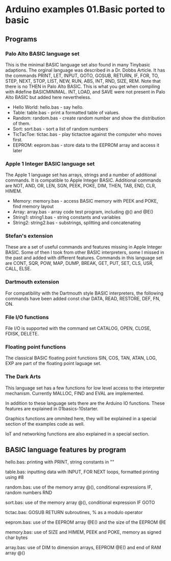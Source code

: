 # Arduino examples 01.Basic ported to basic

## Programs 

### Palo Alto BASIC language set

This is the minimal BASIC language set also found in many Tinybasic adaptions. The orginal language was described in a Dr. Dobbs Article. It has the commands PRINT, LET, INPUT, GOTO, GOSUB, RETURN, IF, FOR, TO, STEP, NEXT, STOP, LIST, NEW, RUN, ABS, INT, RND, SIZE, REM. Note that there is no THEN in Palo Alto BASIC. This is what you get when compiling with #define BASICMINIMAL. INT, LOAD, and SAVE were not present in Palo Alto BASIC but added here nevertheless.

- Hello World: hello.bas - say hello.
- Table: table.bas - print a formatted table of values.
- Random: random.bas - create random number and show the distribution of them.
- Sort: sort.bas - sort a list of random numbers
- TicTacToe: tictac.bas - play tictactoe against the computer who moves first.
- EEPROM: eeprom.bas - store data to the EEPROM array and access it later

### Apple 1 Integer BASIC language set

The Apple 1 language set has arrays, strings and a number of additional commands. It is compatible to Apple Integer BASIC. Additional commands are NOT, AND, OR, LEN, SGN, PEEK, POKE, DIM, THEN, TAB, END, CLR, HIMEM. 

- Memory: memory.bas - access BASIC memory with PEEK and POKE, find memory layout
- Array: array.bas - array code test program, including @() and @E()
- String1: string1.bas - string constants and variables
- String2: string2.bas - substrings, splitting and concatenating

### Stefan's extension

These are a set of useful commands and features missing in Apple Integer BASIC. Some of then I took from other BASIC interpreters, some I missed in the past and added with different features. Commands in this language set are CONT, SQR, POW, MAP, DUMP, BREAK, GET, PUT, SET, CLS, USR, CALL, ELSE.

### Dartmouth extension

For compatibility with the Dartmouth style BASIC interpreters, the following commands have been added const char DATA, READ, RESTORE, DEF, FN, ON.

### File I/O functions

File I/O is supported with the command set CATALOG, OPEN, CLOSE, FDISK, DELETE. 

### Floating point functions 

The classical BASIC floating point functions SIN, COS, TAN, ATAN, LOG, EXP are part of the floating point laguage set.

### The Dark Arts

This language set has a few functions for low level access to the interpreter mechanism. Currently MALLOC, FIND and EVAL are implemented.

In addition to these language sets there are the Arduino IO functions. These features are explained in 01basics-10starter.

Graphics functions are ommited here, they will be explained in a special section of the examples code as well.

IoT and networking functions are also explained in a special section.

## BASIC language features by program 

hello.bas: printing with PRINT, string constants in ""

table.bas: inputting data with INPUT, FOR NEXT loops, formatted printing using #8

random.bas: use of the memory array @(), conditional expressions IF, random numbers RND

sort.bas: use of the memory array @(), conditional expression IF GOTO 

tictac.bas: GOSUB RETURN subroutines, % as a modulo operator

eeprom.bas: use of the EEPROM array @E() and the size of the EEPROM @E

memory.bas: use of SIZE and HIMEM, PEEK and POKE, memory as signed char bytes

array.bas: use of DIM to dimension arrays, EEPROM @E() and end of RAM array @()









